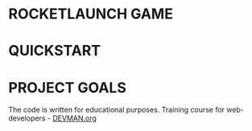 # ROCKETLAUNCH GAME

# QUICKSTART

# PROJECT GOALS

The code is written for educational purposes. Training course for web-developers - [DEVMAN.org](https://devman.org)
